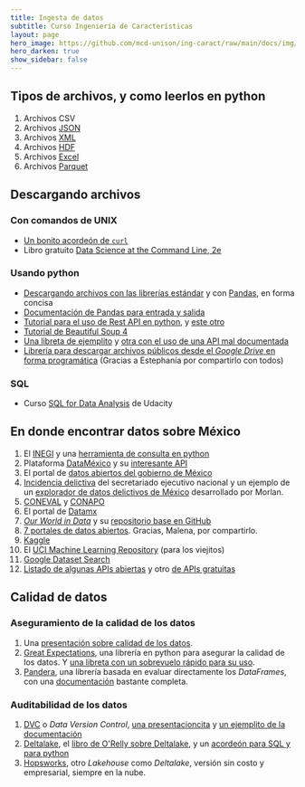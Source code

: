 ```yaml
---
title: Ingesta de datos 
subtitle: Curso Ingeniería de Características
layout: page
hero_image: https://github.com/mcd-unison/ing-caract/raw/main/docs/img/download-banner.jpg
hero_darken: true
show_sidebar: false
---
```



## Tipos de archivos, y como leerlos en python

1. Archivos CSV
2. Archivos [JSON](https://www.json.org/json-en.html)
3. Archivos [XML](https://www.w3schools.com/xml/default.asp)
4. Archivos [HDF](https://asdc.larc.nasa.gov/documents/tools/hdf.pdf)
5. Archivos [Excel](https://www.linkedin.com/pulse/why-all-data-scientists-learn-ms-excel-karthik-shashidhar)
6. Archivos [Parquet](https://databricks.com/glossary/what-is-parquet)

## Descargando archivos

### Con comandos de UNIX

- [Un bonito acordeón de `curl`](https://curl.se/docs/manual.html)
- Libro gratuito [Data Science at the Command Line, 2e](https://www.datascienceatthecommandline.com/2e/)


<!-- ### Usando R

- Usando [`ddownload.file`](https://www.rdocumentation.org/packages/utils/versions/3.6.2/topics/download.file)
- Descargando los datos [Directamente cuando se leen](https://www.datacamp.com/community/tutorials/r-data-import-tutorial?utm_source=adwords_ppc&utm_campaignid=1658343524&utm_adgroupid=63833881815&utm_device=c&utm_keyword=%2Bread%20%2Bdata%20%2Br&utm_matchtype=b&utm_network=g&utm_adpostion=&utm_creative=469789579419&utm_targetid=aud-522010995285:kwd-309793905111&utm_loc_interest_ms=&utm_loc_physical_ms=1010167&gclid=CjwKCAjw092IBhAwEiwAxR1lRvFJfvVx6UVJMwqkAUiVf7v6mqs-m5V2Ti3umTn1qbwYYvQOisnMRxoC2RgQAvD_BwE).
- [Acordeón de R para descarga de archivos](https://raw.githubusercontent.com/rstudio/cheatsheets/main/data-import.pdf)
- [Usando la API desde R](https://github.com/mcd-unison/ing-caract/raw/main/slides/ReadingFromAPIs.pdf)
- [Webscraping con R](https://github.com/mcd-unison/ing-caract/raw/main/slides/ReadingFromTheWeb.pdf)
- [Ejemplito de RMarkdown para descarga de datos](https://github.com/mcd-unison/ing-caract/raw/main/ejemplos/integracion/R/descarga_datos.Rmd)
 -->
### Usando python

- [Descargando archivos con las librerías estándar](https://betterprogramming.pub/3-simple-ways-to-download-files-with-python-569cb91acae6) y con [Pandas](https://towardsdatascience.com/direct-to-pandas-dataframe-ab2e97ae7574), en forma concisa
- [Documentación de Pandas para entrada y salida](https://pandas.pydata.org/docs/user_guide/io.html)
- [Tutorial para el uso de Rest API en python](https://realpython.com/api-integration-in-python/), y [este otro](https://towardsdatascience.com/quick-fire-guide-to-apis-in-python-891dd98c8877)
- [Tutorial de Beautiful Soup 4](https://beautiful-soup-4.readthedocs.io)
- [Una libreta de ejemplito](https://colab.research.google.com/github/mcd-unison/ing-caract/blob/main/ejemplos/integracion/python/descarga_datos.ipynb) y [otra con el uso de una API mal documentada](https://colab.research.google.com/github/mcd-unison/ing-caract/blob/main/ejemplos/integracion/python/RNPDNO-API.ipynb)
- [Librería para descargar archivos públicos desde el *Google Drive* en forma programática](https://github.com/wkentaro/gdown) (Gracias a Estephanía por compartirlo con todos)

### SQL

- Curso [SQL for Data Analysis](https://www.udacity.com/course/sql-for-data-analysis--ud198) de Udacity


## En donde encontrar datos sobre México

1. El [INEGI](https://www.inegi.org.mx/default.html) y una [herramienta de consulta en python](https://github.com/FabioSol/INEGIExplorer)
2. Plataforma [DataMéxico](https://www.economia.gob.mx/datamexico/) y su [interesante API](https://www.economia.gob.mx/datamexico/es/vizbuilder)
3. El portal de [datos abiertos del gobierno de México](https://datos.gob.mx)
4. [Incidencia delictiva](https://www.gob.mx/sesnsp/acciones-y-programas/incidencia-delictiva-299891?state=published) del secretariado ejecutivo nacional y un ejemplo de un [explorador de datos delictivos de México](http://www.morlan.mx/explorador_delictivo/) desarrollado por Morlan.
5. [CONEVAL](https://www.coneval.org.mx/Paginas/principal.aspx) y [CONAPO](https://www.gob.mx/conapo)
6. El portal de [Datamx](http://datamx.io)
7. [*Our World in Data*](https://ourworldindata.org) y su [repositorio base en GitHub](https://github.com/owid)
8. [7 portales de datos abiertos](https://github.com/mcd-unison/ing-caract/raw/main/pdf/fuentelibreinfo.JPG). Gracias, Malena, por compartirlo.
9. [Kaggle](https://www.kaggle.com/datasets)
10. El [UCI Machine Learning Repository](https://archive.ics.uci.edu/ml/index.php) (para los viejitos)
11. [Google Dataset Search](https://datasetsearch.research.google.com)
12. [Listado de algunas APIs abiertas](https://github.com/public-apis/public-apis) y otro [de APIs gratuitas](https://free-apis.github.io)



## Calidad de datos

### Aseguramiento de la calidad de los datos

1. Una [presentación sobre calidad de los datos](https://github.com/mcd-unison/ing-caract/raw/main/slides/calidad_dato.pdf).
2. [Great Expectations](https://greatexpectations.io), una librería en python para asegurar la calidad de los datos. Y [una libreta con un sobrevuelo rápido para su uso](https://colab.research.google.com/github/mcd-unison/ing-caract/blob/main/ejemplos/calidad/great_expectations_intro.ipynb).
3. [Pandera](https://www.union.ai/pandera), una librería basada en evaluar directamente los *DataFrames*, con una [documentación](https://pandera.readthedocs.io/en/stable/index.html#) bastante completa.

### Auditabilidad de los datos

1. [DVC](https://dvc.org) o *Data Version Control*, [una presentacioncita](https://github.com/mcd-unison/ing-caract/raw/main/slides/dvc.pdf) y [un ejemplito de la documentación](https://dvc.org/doc/start?tab=Mac-Linux)
2. [Deltalake](https://delta.io), el [libro de O'Relly sobre Deltalake](https://delta.io/pdfs/DLDTG_ER5.pdf), y un [acordeón para SQL y para python](https://delta.io/pdfs/DLDTG_ER5.pdf)
3. [Hopsworks](https://www.hopsworks.ai), otro *Lakehouse* como *Deltalake*, versión sin costo y empresarial, siempre en la nube.

